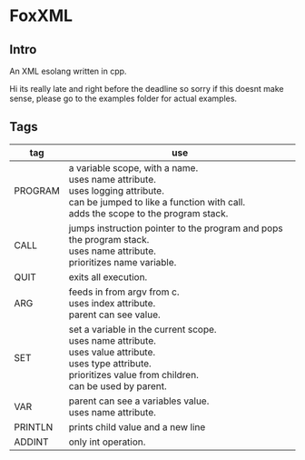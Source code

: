 # FoxXML
## Intro
An XML esolang written in cpp.

Hi its really late and right before the deadline so sorry if this doesnt make sense, please go to the examples folder for actual examples.

## Tags

| tag     	| use                                                                                                                                                                         	|
|---------	|-----------------------------------------------------------------------------------------------------------------------------------------------------------------------------	|
| PROGRAM 	| a variable scope, with a name.<br>uses name attribute.<br>uses logging attribute.<br>can be jumped to like a function with call.<br>adds the scope to the program stack.    	|
| CALL    	| jumps instruction pointer to the program and pops the program stack.<br>uses name attribute.<br>prioritizes name variable.                                                  	|
| QUIT    	| exits all execution.                                                                                                                                                        	|
| ARG     	| feeds in from argv from c. <br>uses index attribute.<br>parent can see value.                                                                                               	|
| SET     	| set a variable in the current scope.<br>uses name attribute.<br>uses value attribute.<br>uses type attribute.<br>prioritizes value from children.<br>can be used by parent. 	|
| VAR     	| parent can see a variables value.<br>uses name attribute.                                                                                                                   	|
| PRINTLN 	| prints child value and a new line                                                                                                                                           	|
| ADDINT  	| only int operation.                                                                                                                                                         	|
